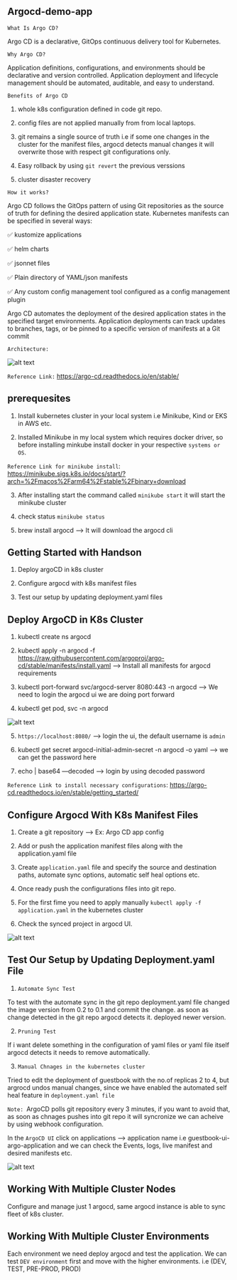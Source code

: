 ## Argocd-demo-app ##

`What Is Argo CD?`

Argo CD is a declarative, GitOps continuous delivery tool for Kubernetes.

`Why Argo CD?`

Application definitions, configurations, and environments should be declarative and version controlled. Application deployment and lifecycle management should be automated, auditable, and easy to understand.

`Benefits of Argo CD`

1. whole k8s configuration defined in code git repo.

2. config files are not applied manually from from local laptops.

3. git remains a single source of truth i.e if some one changes in the cluster for the manifest files, argocd detects manual changes it will overwrite those with respect git configurations only.

4. Easy rollback by using `git revert` the previous verssions

5. cluster disaster recovery


`How it works?`

Argo CD follows the GitOps pattern of using Git repositories as the source of truth for defining the desired application state. Kubernetes manifests can be specified in several ways:

✅ kustomize applications

✅ helm charts

✅ jsonnet files

✅ Plain directory of YAML/json manifests

✅ Any custom config management tool configured as a config management plugin

Argo CD automates the deployment of the desired application states in the specified target environments. Application deployments can track updates to branches, tags, or be pinned to a specific version of manifests at a Git commit

`Architecture:`

![alt text](ArgoCD-Architecture.png)

`Reference Link:` https://argo-cd.readthedocs.io/en/stable/

## prerequesites ##

1. Install kubernetes cluster in your local system i.e Minikube, Kind or EKS in AWS etc.

2. Installed Minikube in my local system which requires docker driver, so before installing minkube install docker in your respective `systems or OS`.

`Reference Link for minikube install`: https://minikube.sigs.k8s.io/docs/start/?arch=%2Fmacos%2Farm64%2Fstable%2Fbinary+download

3. After installing start the command called `minikube start` it will start the minikube cluster

4. check status `minikube status`

5. brew install argocd --> It will download the argocd cli

## Getting Started with Handson ##

1. Deploy argoCD in k8s cluster

2. Configure argocd with k8s manifest files

3. Test our setup by updating deployment.yaml files

## Deploy ArgoCD in K8s Cluster ##

1. kubectl create ns argocd

2. kubectl apply -n argocd -f https://raw.githubusercontent.com/argoproj/argo-cd/stable/manifests/install.yaml —> Install all manifests for argocd requirements

3. kubectl port-forward svc/argocd-server 8080:443 -n argocd  —> We need to login the argocd ui we are doing port forward

4. kubectl get pod, svc -n argocd

![alt text](Argocd-pods-svc.png)

5. `https://localhost:8080/` —> login the ui, the default username is `admin`

6. kubectl get secret argocd-initial-admin-secret -n argocd -o yaml —> we can get the password here

7. echo <password> | base64 —decoded —> login by using decoded password

`Reference Link to install necessary configurations`: https://argo-cd.readthedocs.io/en/stable/getting_started/

## Configure Argocd With K8s Manifest Files ##


1. Create a git repository —> Ex: Argo CD app config

2. Add or push the application manifest files along with the application.yaml file

3. Create `application.yaml` file and specify the source and destination paths, automate sync options, automatic self heal options etc.

4. Once ready push the configurations files into git repo.

5. For the first fime you need to apply manually `kubectl apply -f application.yaml` in the kubernetes cluster

6. Check the synced project in argocd UI.

![alt text](Argocd-sync-project.png)


## Test Our Setup by Updating Deployment.yaml File ##

1. `Automate Sync Test`

To test with the automate sync in the git repo deployment.yaml file changed the image version from 0.2 to 0.1 and commit the change. as soon as change detected in the git repo argocd detects it. deployed newer version.

2. `Pruning Test`

If i want delete something in the configuration of yaml files or yaml file itself argocd detects it needs to remove automatically.

3. `Manual Chnages in the kubernetes cluster`

Tried to edit the deployment of guestbook with the no.of replicas 2 to 4, but argrocd undos manual changes, since we have enabled the automated self heal feature in `deployment.yaml file`

`Note: `ArgoCD polls git repository every 3 minutes, if you want to avoid that, as soon as chnages pushes into git repo it will syncronize we can acheive by using webhook configuration.

In the `ArgoCD UI` click on applications --> application name i.e guestbook-ui-argo-application and we can check the Events, logs, live manifest and desired manifests etc.

![alt text](ArgoCD-Configuration-Options-UI.png)

## Working With Multiple Cluster Nodes ##

Configure and manage just 1 argocd, same argocd instance is able to sync fleet of k8s cluster.

## Working With Multiple Cluster Environments ##

Each environment we need deploy argocd and test the application. We can test `DEV environment` first and move with the higher environments. i.e (DEV, TEST, PRE-PROD, PROD)